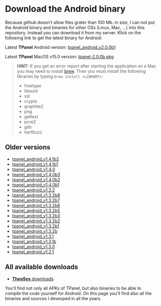 Download the Android binary
===========================
Because *github* doesn't allow files grater than 100 Mb. in size, I can not put the Android
binary and binaries for other OSs (Linux, Mac, ...) into this repository. Instead you can
download it from my server. Klick on the following link to get the latest binary for Android:

Latest **TPanel** Android version: [tpanel_android_v2.0.0b1](https://www.theosys.at/download/tpanel_android_v2.0.0b1.apk)

Latest **TPanel** MacOS v15.0 version: [tpanel-2.0.0b.pkg](https://www.theosys.at/download/tpanel-2.0.0b.pkg)

>**HINT:**
>If you get an error report after starting the application on a Mac you may need to install 
>[brew](https://brew.sh). Then you must install the following libraries by typing `brew install <LIBRARY>`:
> * freetype
> * libuuid
> * ssl
> * crypto
> * graphite2
> * png
> * gettext
> * pcre2
> * glib
> * harfbuzz

Older versions
--------------
* [tpanel_android_v1.4.1b2](https://www.theosys.at/download/tpanel_android_v1.4.1b2.apk)
* [tpanel_android_v1.4.1b1](https://www.theosys.at/download/tpanel_android_v1.4.1b1.apk)
* [tpanel_android_v1.4.0](https://www.theosys.at/download/tpanel_android_v1.4.0.apk)
* [tpanel_android_v1.4.0b3](https://www.theosys.at/download/tpanel_android_v1.4.0b3.apk)
* [tpanel_android_v1.4.0b2](https://www.theosys.at/download/tpanel_android_v1.4.0b2.apk)
* [tpanel_android_v1.4.0b1](https://www.theosys.at/download/tpanel_android_v1.4.0b1.apk)
* [tpanel_android_v1.3.2](https://www.theosys.at/download/tpanel_android_v1.3.2.apk)
* [tpanel_android_v1.3.2b8](https://www.theosys.at/download/tpanel_android_v1.3.2b8.apk)
* [tpanel_android_v1.3.2b7](https://www.theosys.at/download/tpanel_android_v1.3.2b7.apk)
* [tpanel_android_v1.3.2b6](https://www.theosys.at/download/tpanel_android_v1.3.2b6.apk)
* [tpanel_android_v1.3.2b5](https://www.theosys.at/download/tpanel_android_v1.3.2b5.apk)
* [tpanel_android_v1.3.2b3](https://www.theosys.at/download/tpanel_android_v1.3.2b3.apk)
* [tpanel_android_v1.3.2b2](https://www.theosys.at/download/tpanel_android_v1.3.2b2.apk)
* [tpanel_android_v1.3.2b1](https://www.theosys.at/download/tpanel_android_v1.3.2b1.apk)
* [tpanel_android_v1.3.2b](https://www.theosys.at/download/tpanel_android_v1.3.2b.apk)
* [tpanel_android_v1.3.1](https://www.theosys.at/download/tpanel_android_v1.3.1.apk)
* [tpanel_android_v1.3.1b](https://www.theosys.at/download/tpanel_android_v1.3.1b.apk)
* [tpanel_android_v1.3.0](https://www.theosys.at/download/tpanel_android_v1.3.0.apk)
* [tpanel_android_v1.2.1](https://www.theosys.at/download/tpanel_android_v1.2.1.apk)

All available downloads
-----------------------

* [**TheoSys** downloads](https://www.theosys.at/download)

You'll find not only all APKs of TPanel, but also binaries to be able to compile the code yourself for Android. On this page you'll find also all the binaries and sources I deveoped in all the years.
